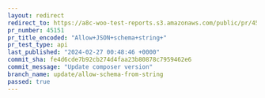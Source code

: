 ```yaml
---
layout: redirect
redirect_to: https://a8c-woo-test-reports.s3.amazonaws.com/public/pr/45151/api/index.html
pr_number: 45151
pr_title_encoded: "Allow+JSON+schema+string+"
pr_test_type: api
last_published: "2024-02-27 00:48:46 +0000"
commit_sha: fe4d6cde7b92cb274d4faa23b80878c7959462e6
commit_message: "Update composer version"
branch_name: update/allow-schema-from-string
passed: true
---
```

